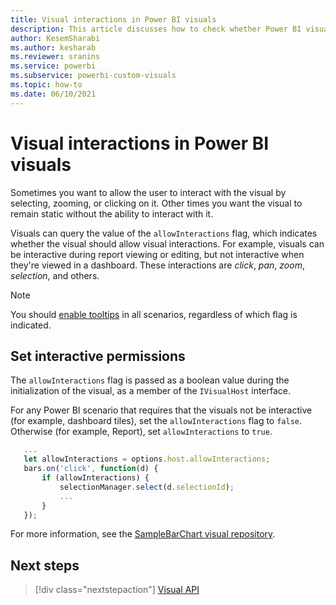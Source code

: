 ```yaml
---
title: Visual interactions in Power BI visuals
description: This article discusses how to check whether Power BI visuals should allow visual interactions.
author: KesemSharabi
ms.author: kesharab
ms.reviewer: sranins
ms.service: powerbi
ms.subservice: powerbi-custom-visuals
ms.topic: how-to
ms.date: 06/10/2021
---
```


# Visual interactions in Power BI visuals

Sometimes you want to allow the user to interact with the visual by selecting, zooming, or clicking on it. Other times you want the visual to remain static without the ability to interact with it.

Visuals can query the value of the `allowInteractions` flag, which indicates whether the visual should allow visual interactions. For example, visuals can be interactive during report viewing or editing, but not interactive when they're viewed in a dashboard. These interactions are *click*, *pan*, *zoom*, *selection*, and others.

> [!NOTE]
> You should [enable tooltips](add-tooltips.md#manage-tooltips) in all scenarios, regardless of which flag is indicated.

## Set interactive permissions

The `allowInteractions` flag is passed as a boolean value during the initialization of the visual, as a member of the `IVisualHost` interface.

For any Power BI scenario that requires that the visuals not be interactive (for example, dashboard tiles), set the `allowInteractions` flag to `false`. Otherwise (for example, Report), set `allowInteractions` to `true`.

```typescript
   ...
   let allowInteractions = options.host.allowInteractions;
   bars.on('click', function(d) {
       if (allowInteractions) {
           selectionManager.select(d.selectionId);
           ...
       }
   });
```

For more information, see the [SampleBarChart visual repository](https://github.com/Microsoft/PowerBI-visuals-sampleBarChart/commit/59a47935d8f5272ce145fe804193599ddb7e2001).

## Next steps

>[!div class="nextstepaction"]
>[Visual API](visual-api.md)

